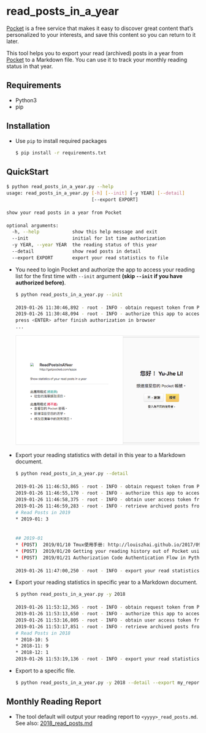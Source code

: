 # read_posts_in_a_year
[Pocket](https://getpocket.com/) is a free service that makes it easy to discover great content that’s personalized to your interests, and save this content so you can return to it later.



This tool helps you to export your read (archived) posts in a year from [Pocket](https://getpocket.com/) to a Markdown file. You can use it to track your monthly reading status in that year.


## Requirements

* Python3
* pip



## Installation

- Use `pip` to install required packages

  ```sh
  $ pip install -r requirements.txt
  ```



## QuickStart

```sh
$ python read_posts_in_a_year.py --help
usage: read_posts_in_a_year.py [-h] [--init] [-y YEAR] [--detail]
                               [--export EXPORT]

show your read posts in a year from Pocket

optional arguments:
  -h, --help            show this help message and exit
  --init                initial for 1st time authorization
  -y YEAR, --year YEAR  the reading status of this year
  --detail              show read posts in detail
  --export EXPORT       export your read statistics to file
```

* You need to login Pocket and authorize the app to access your reading list for the first time with `--init` argument **(skip `--init` if you have authorized before)**.

  ```sh
  $ python read_posts_in_a_year.py --init
  
  2019-01-26 11:30:46,892 - root - INFO - obtain request token from Pocket server
  2019-01-26 11:30:48,094 - root - INFO - authorize this app to access your Pocket list
  press <ENTER> after finish authorization in browser
  ...
  ```

  ![](png/pocket_auth.png)

* Export your reading statistics with detail in this year to a Markdown document.

  ```sh
  $ python read_posts_in_a_year.py --detail
  
  2019-01-26 11:46:53,865 - root - INFO - obtain request token from Pocket server
  2019-01-26 11:46:55,170 - root - INFO - authorize this app to access your Pocket list
  2019-01-26 11:46:58,375 - root - INFO - obtain user access token from Pocket server
  2019-01-26 11:46:59,283 - root - INFO - retrieve archived posts from Pocket server
  # Read Posts in 2019
  * 2019-01: 3
  
  
  ## 2019-01
  * (POST)  2019/01/10 Tmux使用手册: http://louiszhai.github.io/2017/09/30/tmux/index.html
  * (POST)  2019/01/20 Getting your reading history out of Pocket using Python: https://medium.com/@alexdambra/getting-your-reading-history-out-of-pocket-using-python-b4253dbe865c
  * (POST)  2019/01/21 Authorization Code Authentication Flow in Python: http://luisquintanilla.herokuapp.com/2017/12/29/authorization-code-flow-python/index.html
  
  2019-01-26 11:47:00,250 - root - INFO - export your read statistics to file: 2019_read_posts.md
  ```

* Export your reading statistics in specific year to a Markdown document.

  ```sh
  $ python read_posts_in_a_year.py -y 2018
  
  2019-01-26 11:53:12,365 - root - INFO - obtain request token from Pocket server
  2019-01-26 11:53:13,650 - root - INFO - authorize this app to access your Pocket list
  2019-01-26 11:53:16,805 - root - INFO - obtain user access token from Pocket server
  2019-01-26 11:53:17,851 - root - INFO - retrieve archived posts from Pocket server
  # Read Posts in 2018
  * 2018-10: 5
  * 2018-11: 9
  * 2018-12: 1
  2019-01-26 11:53:19,136 - root - INFO - export your read statistics to file: 2018_read_posts.md
  ```

* Export to a specific file.

  ```sh
  $ python read_posts_in_a_year.py -y 2018 --detail --export my_report.md
  ```


## Monthly Reading Report

* The tool default will output your reading report to `<yyyy>_read_posts.md`. See also: [2018_read_posts.md](2018_read_posts.md)

